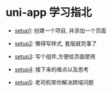 # uni-app 学习指北

- [setup1](./setup1.md): 创建一个项目, 并添加一个页面

- [setup2](./setup2.md): 懒得写样式, 套版就完事了

- [setup3](./setup3.md): 写个组件,方便给页面使用

- [setup4](./setup4.md): 接下来的难点以及思考

- [setup5](./setup5.md): 老司机带你解决跨域问题